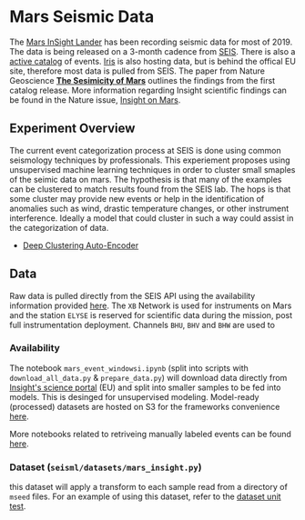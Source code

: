 # Mars Seismic Data
The [Mars InSight Lander](https://mars.nasa.gov/insight/) has been recording seismic data for most of 2019. The data is being released on a 3-month cadence from [SEIS](https://www.seis-insight.eu/en/science/science-summary). There is also a [active catalog](https://www.seis-insight.eu/en/science/seis-products/mqs-catalogs) of events. [Iris](https://www.iris.edu/hq/sis/insight) is also hosting data, but is behind the offical EU site, therefore most data is pulled from SEIS. The paper from Nature Geoscience [__The Sesimicity of Mars__](https://www.nature.com/articles/s41561-020-0539-8) outlines the findings from the first catalog release. More information regarding Insight scientific findings can be found in the Nature issue, [Insight on Mars](https://www.nature.com/collections/iiiifgehfc). 

## Experiment Overview
The current event categorization process at SEIS is done using common seismology techniques by professionals. This experiement proposes using unsupervised machine learning techniques in order to cluster small smaples of the seimic data on mars. The hypothesis is that many of the examples can be clustered to match results found from the SEIS lab. The hops is that some cluster may provide new events or help in the identification of anomalies such as wind, drastic temperature changes, or other instrument interference. Ideally a model that could cluster in such a way could assist in the categorization of data.
* [Deep Clustering Auto-Encoder](unsupervised_clustering/README.md)

## Data
Raw data is pulled directly from the SEIS API using the availability information provided [here](https://www.seis-insight.eu/en/science/seis-data/seis-data-availability). The `XB` Network is used for instruments on Mars and the station `ELYSE` is reserved for scientific data during the mission, post full instrumentation deployment. Channels `BHU`, `BHV` and `BHW` are used to

### Availability
The notebook `mars_event_windowsi.ipynb` (split into scripts with `download_all_data.py` & `prepare_data.py`) will download data directly from [Insight's science portal](https://www.seis-insight.eu) (EU) and split into smaller samples to be fed into models. This is desinged for unsupervised modeling. Model-ready (processed) datasets are hosted on S3 for the frameworks convenience [here](../../seisml/utility/download_data.py).

More notebooks related to retriveing manually labeled events can be found [here](../../playground/mars_insight_seismic). 

### Dataset (`seisml/datasets/mars_insight.py`)
this dataset will apply a transform to each sample read from a directory of `mseed` files. For an example of using this dataset, refer to the [dataset unit test](../../tests/datasets/mars_insight_test.py). 
 

